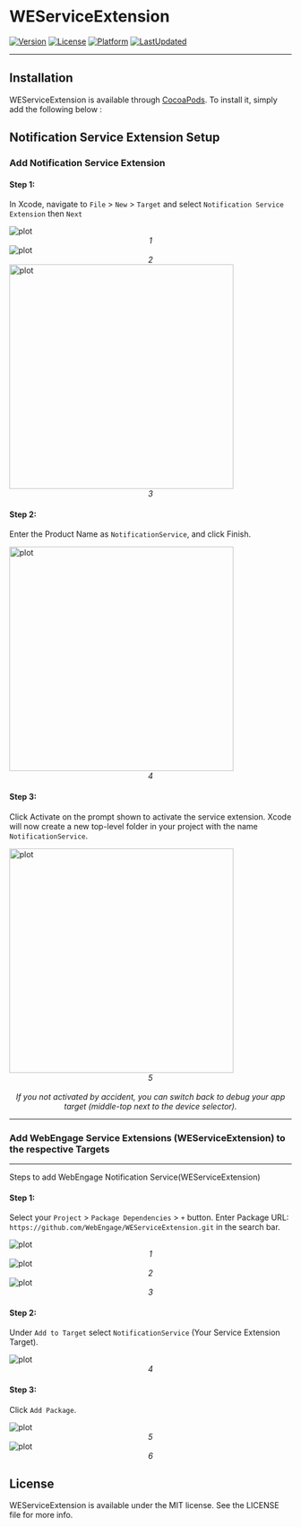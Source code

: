 # WEServiceExtension

[![Version](https://img.shields.io/cocoapods/v/WEServiceExtension.svg)](https://cocoapods.org/pods/WEServiceExtension)
[![License](https://img.shields.io/github/license/WebEngage/WEServiceExtension.svg)](http://cocoapods.org/pods/WEServiceExtension)
[![Platform](https://img.shields.io/cocoapods/p/WEServiceExtension.svg?style=flat)](http://cocoapods.org/pods/WEServiceExtension)
[![LastUpdated](https://img.shields.io/github/last-commit/WebEngage/WEServiceExtension.svg)](https://cocoapods.org/pods/WEServiceExtension)

---

## Installation

WEServiceExtension is available through [CocoaPods](https://cocoapods.org). To install
it, simply add the following below :

## Notification Service Extension Setup

### Add Notification Service Extension

#### Step 1:

In Xcode, navigate to `File` > `New` > `Target` and select `Notification Service Extension` then `Next`

<img src="./assets/1.png" alt="plot">
<center><i>1</i></center>
<img src="./assets/2.png" alt="plot">
<center><i>2</i></center>
<img src="./assets/3.png" alt="plot" width="400px">
<center><i>3</i></center>

#### Step 2:

Enter the Product Name as `NotificationService`, and click Finish.

<img src="./assets/4.png" alt="plot" width="400px">
<center><i>4</i></center>

#### Step 3:

Click Activate on the prompt shown to activate the service extension. Xcode will now create a new top-level folder in your project with the name `NotificationService`.

<img src="./assets/5.png" alt="plot" width="400px">
<center><i>5</i></center>
<br/>
<center><i>If you not activated by accident, you can switch back to debug your app target (middle-top next to the device selector).</i></center>

---

### Add WebEngage Service Extensions (WEServiceExtension) to the respective Targets

---

Steps to add WebEngage Notification Service(WEServiceExtension)

#### Step 1:

Select your `Project` > `Package Dependencies` > `+` button.
Enter Package URL: `https://github.com/WebEngage/WEServiceExtension.git` in the search bar.

<img src="./assets/p1.png" alt="plot">
<center><i>1</i></center>
<img src="./assets/p2.png" alt="plot">
<center><i>2</i></center>
<img src="./assets/p3.png" alt="plot">
<center><i>3</i></center>

#### Step 2:

Under `Add to Target` select `NotificationService` (Your Service Extension Target).

<img src="./assets/p4.png" alt="plot">
<center><i>4</i></center>

#### Step 3:

Click `Add Package`.

<img src="./assets/p4.png" alt="plot">
<center><i>5</i></center>
<img src="./assets/p5.png" alt="plot">
<center><i>6</i></center>

## License

WEServiceExtension is available under the MIT license. See the LICENSE file for more info.
